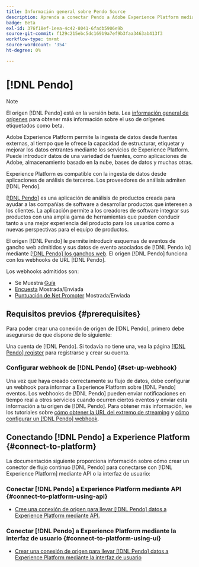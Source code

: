 ```yaml
---
title: Información general sobre Pendo Source
description: Aprenda a conectar Pendo a Adobe Experience Platform mediante API o la interfaz de usuario aprovechando los webhooks
badge: Beta
exl-id: 376f18ef-1eea-4c42-8041-6fadb5906e9b
source-git-commit: f129c215ebc5dc169b9a7ef9b3faa3463ab413f3
workflow-type: tm+mt
source-wordcount: '354'
ht-degree: 0%

---
```


# [!DNL Pendo]

>[!NOTE]
>
>El origen [!DNL Pendo] está en la versión beta. Lea [información general de orígenes](../../home.md#terms-and-conditions) para obtener más información sobre el uso de orígenes etiquetados como beta.

Adobe Experience Platform permite la ingesta de datos desde fuentes externas, al tiempo que le ofrece la capacidad de estructurar, etiquetar y mejorar los datos entrantes mediante los servicios de Experience Platform. Puede introducir datos de una variedad de fuentes, como aplicaciones de Adobe, almacenamiento basado en la nube, bases de datos y muchas otras.

Experience Platform es compatible con la ingesta de datos desde aplicaciones de análisis de terceros. Los proveedores de análisis admiten [!DNL Pendo].

[[!DNL Pendo]](https://pendo.io/) es una aplicación de análisis de productos creada para ayudar a las compañías de software a desarrollar productos que interesen a los clientes. La aplicación permite a los creadores de software integrar sus productos con una amplia gama de herramientas que pueden conducir tanto a una mejor experiencia del producto para los usuarios como a nuevas perspectivas para el equipo de productos.

El origen [!DNL Pendo] le permite introducir esquemas de eventos de gancho web admitidos y sus datos de evento asociados de [!DNL Pendo.io] mediante [[!DNL Pendo] los ganchos web](https://support.pendo.io/hc/en-us/articles/360032285012-Webhooks). El origen [!DNL Pendo] funciona con los webhooks de URL [!DNL Pendo].

Los webhooks admitidos son:

* Se Muestra [Guía](https://support.pendo.io/hc/en-us/articles/8146679315867-Creating-a-Guide)
* [Encuesta](https://support.pendo.io/hc/en-us/articles/360031867152-Polls-Classic-) Mostrada/Enviada
* [Puntuación de Net Promoter](https://support.pendo.io/hc/en-us/articles/360033527151-Set-up-an-NPS-Survey) Mostrada/Enviada

## Requisitos previos {#prerequisites}

Para poder crear una conexión de origen de [!DNL Pendo], primero debe asegurarse de que dispone de lo siguiente:

Una cuenta de [!DNL Pendo]. Si todavía no tiene una, vea la página [[!DNL Pendo] register](https://app.pendo.io/register) para registrarse y crear su cuenta.

### Configurar webhook de [!DNL Pendo] {#set-up-webhook}

Una vez que haya creado correctamente su flujo de datos, debe configurar un webhook para informar a Experience Platform sobre [!DNL Pendo] eventos. Los webhooks de [!DNL Pendo] pueden enviar notificaciones en tiempo real a otros servicios cuando ocurren ciertos eventos y enviar esta información a tu origen de [!DNL Pendo]. Para obtener más información, lee los tutoriales sobre [cómo obtener la URL del extremo de streaming](../../tutorials/ui/create/analytics/pendo-webhook.md#get-streaming-endpoint) y [cómo configurar un  [!DNL Pendo] webhook](../../tutorials/ui/create/analytics/pendo-webhook.md#set-up-webhook).

## Conectando [!DNL Pendo] a Experience Platform {#connect-to-platform}

La documentación siguiente proporciona información sobre cómo crear un conector de flujo continuo [!DNL Pendo] para conectarse con [!DNL Experience Platform] mediante API o la interfaz de usuario:

### Conectar [!DNL Pendo] a Experience Platform mediante API {#connect-to-platform-using-api}

* [Cree una conexión de origen para llevar  [!DNL Pendo] datos a Experience Platform mediante API.](../../tutorials/api/create/analytics/pendo-webhook.md)

### Conectar [!DNL Pendo] a Experience Platform mediante la interfaz de usuario {#connect-to-platform-using-ui}

* [Crear una conexión de origen para llevar  [!DNL Pendo] datos a Experience Platform mediante la interfaz de usuario](../../tutorials/ui/create/analytics/pendo-webhook.md)
